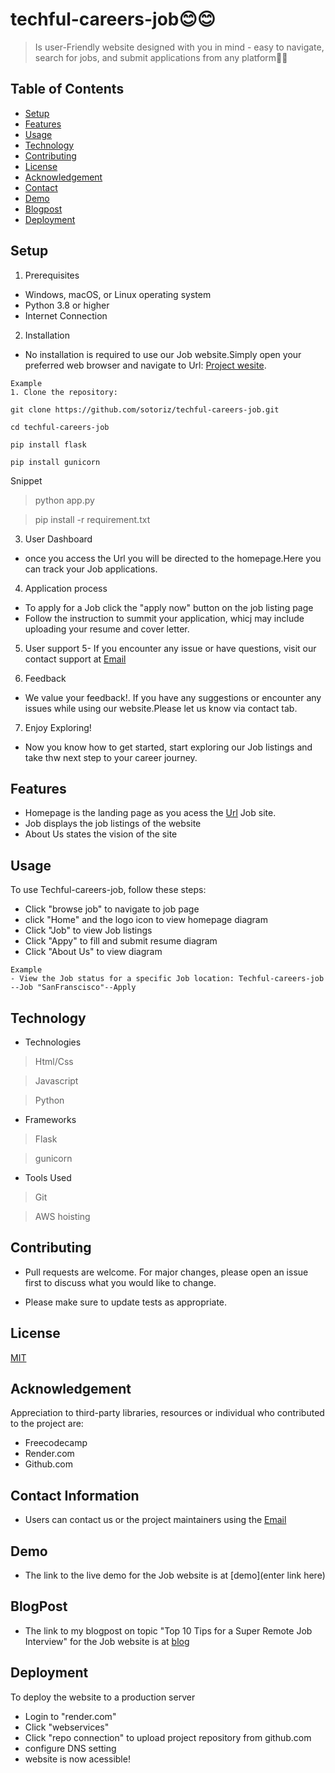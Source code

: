 # techful-careers-job😊😊

>  Is  user-Friendly  website  designed with you in mind - easy to navigate, search for jobs, and submit applications from any platform🤔🤔

## Table of Contents
- [Setup](#Setup)
- [Features](#Features)
- [Usage](#usage)
- [Technology](#Technology)
- [Contributing](#contributing)
- [License](#license)
- [Acknowledgement](#Acknowledgement)
- [Contact](#Contact)
- [Demo](#Demo)
- [Blogpost](#Blogpost)
- [Deployment](#Deployment)


## Setup

1. Prerequisites
- Windows, macOS, or Linux operating system
- Python 3.8 or higher
- Internet Connection

2. Installation
- No installation is required to use our Job website.Simply open your preferred web browser and navigate to Url: [Project wesite](job.sotoris.tech).

```
Example
1. Clone the repository:

git clone https://github.com/sotoriz/techful-careers-job.git

cd techful-careers-job

pip install flask

pip install gunicorn
```
Snippet
> python app.py

> pip install -r requirement.txt

3. User Dashboard
- once you access the Url you will be directed to the homepage.Here you can track your Job applications.

4. Application process
- To apply for a Job click the "apply now" button on the job listing page
- Follow the instruction to summit your application, whicj may include uploading your resume and cover letter.

5. User support
5- If you encounter any issue or have questions, visit our contact support at [Email](sotorisfx@gmail.com)

6. Feedback
- We value your feedback!. If you have any suggestions or encounter any issues while using our website.Please let us know via contact tab.

7. Enjoy Exploring!
- Now you know how to get started, start exploring our Job listings and take thw next step to your career journey.

## Features
- Homepage is the landing page as you acess the [Url](job.sotoris.tech) Job site.
- Job displays the job listings of the website
- About Us states the vision of the site

## Usage
To use Techful-careers-job, follow these steps:

-  Click "browse job" to navigate to job page
- click "Home" and  the logo icon to view homepage
diagram
- Click "Job" to view Job listings
- Click "Appy" to fill and submit resume
diagram
- Click "About Us" to view
diagram

```
Example
- View the Job status for a specific Job location: Techful-careers-job --Job "SanFranscisco"--Apply
```
## Technology
- Technologies
 > Html/Css

 > Javascript

 > Python
- Frameworks
 > Flask

 > gunicorn
- Tools Used
 > Git

 > AWS hoisting

## Contributing
- Pull requests are welcome. For major changes, please open an issue first to discuss what you would like to change.

- Please make sure to update tests as appropriate.

## License

[MIT](https://choosealicense.com/licenses/mit/)

## Acknowledgement
Appreciation to  third-party libraries, resources or individual who contributed to the project are:
- Freecodecamp
- Render.com
- Github.com

## Contact Information
- Users can contact us or the project maintainers using the [Email](sotorisfx@gmail.com)

## Demo
- The link to the  live demo for the Job website is at [demo](enter link here)

## BlogPost
- The link to my blogpost on topic "Top 10 Tips for a Super Remote Job Interview" for the Job website is at [blog](https://medium.com/@sotorisfx/top-10-tips-for-a-super-remote-job-interview-36cb3f9e1578)

## Deployment
To deploy the website to a production server
- Login to "render.com"
- Click "webservices"
- Click "repo connection" to upload project repository from  github.com
- configure DNS setting 
- website is now acessible!



